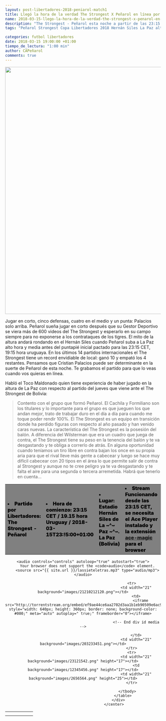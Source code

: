 ```yaml
---
layout: post-libertadores-2018-peniarol-match1
title: Llegó la hora de la verdad The Strongest X Peñarol en línea por la Libertadores
name: 2018-03-15-llego-la-hora-de-la-verdad-the-strongest-x-penarol-en-linea-por-la-libertadores
description: "The Strongest - Peñarol esta noche a partir de las 23:15 CET y el mito de la altura rondando en el Hernán Siles. Barrera les deseó lo mejor al plantel desde el aeropuerto, no pudo viajar y Leo Ramos sueña poblar la mitad de la cancha, jugar en corto y se la juega solo con Palacios de punta"
tags: "Peñarol Strongest Copa Libertadores 2018 Hernán Siles La Paz alto"

categories: futbol libertadores
date: 2018-03-15 19:00:00 +01:00
tiempo_de_lectura: "1:00 min"
author: CAPeñarol
comments: true
---
```


<img src="{{ site.url }}/images/wcopa.jpg" width="800px">


Jugar en corto, cinco defensas, cuatro en el medio y un punta: Palacios solo arriba. Peñarol sueña jugar en corto después que su Gestor Deportivo se viera más de 600 videos del The Strongest y esperarlo en su campo siempre para no exponerse a los contrataques de los tigres. El mito de la altura andará rondando en el Hernán Siles cuando Peñarol suba a La Paz alto hora y media antes del puntapié inicial pactado para las 23:15 CET, 19:15 hora uruguaya. En los últimos 14 partidos internacionales el The Strongest tiene un record envidiable de local: ganó 10 y empató los 4 restantes. Pensamos que Cristian Palacios puede ser determinante en la suerte de Peñarol de esta noche. Te grabamos el partido para que lo veas cuando vos quieras en línea.


Habló el Toco Maldonado quien tiene experiencia de haber jugado en la altura de La Paz con respecto al partido del jueves que viene ante el The Strongest de Bolivia:

<blockquote>
	<p>
		Contento con el grupo que formó Peñarol. El Cachila y Formiliano son los titulares y lo importante para el grupo es que jueguen los que andan mejor, trato de trabajar duro en el día a día para cuando me toque poder rendir 100%. El The Strongest es un equipo en transición donde ha perdido figuras con respecto al año pasado y han venido caras nuevas. La característica del The Strongest es la posesión del balón. A diferencia del Wilsterman que era un cuadro que juega de contra, el The Strongest tiene su peso en la tenencia del balón y te va desgastando y te obliga a correrlo de atrás. En alguna oportunidad cuando teníamos un tiro libre en contra bajan los once en su propia aria para que el rival lleve más gente a cabecear y luego se hace muy difícil cabecear con 20 tipos en el área lo que permite salir de contra al Strongest y aunque no te cree peligro ya te va desgastando y te falta el aire para una segunda o tercera arremetida. Habrá que tenerlo en cuenta...
	</p>
</blockquote>
<table class="table table-bordered table-striped table-responsive" style="background:grey;color:#000;font-weight:900;">
	<tbody>
		<tr>
			<ul>
				<td>
					<li>Partido por Libertadores: The Strongest - Peñarol</li>
				</td>
				<td>
					<li>Hora de comienzo: 23:15 CET / 19.15 hora Uruguay / 2018-03-15T23:!5:00+01:00</li>
				</td>
				<td>
					<li>Lugar: Estadio Hernán Siles de La ~^~ Paz ~^~. La Paz (Bolivia)</li>
				</td>
				<td>
					<li>Stream Funcionando desde las 23:15 CET, se necesita el Ace Player instalado y la extensión <a href="http://awe.acestream.me">ace-magic</a> para el browser</li>
				</td>
			</ul>
		</tr>
	</tbody>
</table>
<center>
    
	<audio controls="controls" autoloop="true" autostart="true">
		Your browser does not support the <code>audio</code> element.
		<source src="{{ site.url }}/lassieteletras.mp3" type="audio/mp3">
	</audio>
</center>
					<!--<div class="alert alert-block">
						<button type="button" class="close" data-dismiss="alert">&times;</button>
						<h4>Advertencia!</h4>
						Para poder ver los strerms es necesario Internet Explorer y el Ace Player instalado que lo podés bajar de su sitio <a href="http://acestream.org">acestream.org</a>.
					</div>-->
								<center>
									<div id="torrent-player">
										<table>
											<tbody>
												<tr>
													<td width="21" background="images/12421152032.png" height="13"></td>
													<td background="images/55452124552.png" height="13"></td>
													<td width="21" background="images/45454787.png" height="13"></td>
												</tr>

												<tr>
													<td width="21" background="images/21210212120.png"></td>
													<td>
														<iframe src="http://torrentstream.org/embed/ef9ae44ce6aa2702d3aa1b1eb90509e6ac983c1b" style="width: 640px; height: 360px; border: none; background-color: #000;" meta="auto" autoplay=" true;" frameborder="0"></iframe>
														
													<!-- End div id media -->
								
													</td>
													<td width="21" background="images/203233451.png"></td>
												</tr>
												<tr>
													<td width="21" background="images/23121542.png" height="17"></td>
													<td background="images/12345456.png" height="17"></td>
													<td width="21" background="images/2656564.png" height="25"></td>
												</tr>

											</tbody>
										</table>
									</div>
								</center>
